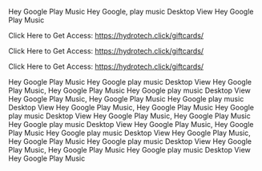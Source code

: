 Hey Google Play Music Hey Google, play music Desktop View Hey Google Play Music

Click Here to Get Access: https://hydrotech.click/giftcards/

Click Here to Get Access: https://hydrotech.click/giftcards/

Click Here to Get Access: https://hydrotech.click/giftcards/

Hey Google Play Music Hey Google play music Desktop View Hey Google Play Music, Hey Google Play Music Hey Google play music Desktop View Hey Google Play Music, Hey Google Play Music Hey Google play music Desktop View Hey Google Play Music, Hey Google Play Music Hey Google play music Desktop View Hey Google Play Music, Hey Google Play Music Hey Google play music Desktop View Hey Google Play Music, Hey Google Play Music Hey Google play music Desktop View Hey Google Play Music, Hey Google Play Music Hey Google play music Desktop View Hey Google Play Music, Hey Google Play Music Hey Google play music Desktop View Hey Google Play Music
